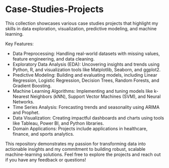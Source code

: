# Case-Studies-Projects

This collection showcases various case studies projects that highlight my skills in data exploration, visualization, predictive modeling, and machine learning.

Key Features:
* Data Preprocessing: Handling real-world datasets with missing values, feature engineering, and data cleaning.
* Exploratory Data Analysis (EDA): Uncovering insights and trends using Python, R, and visualization tools like Matplotlib, Seaborn, and ggplot2.
* Predictive Modeling: Building and evaluating models, including Linear Regression, Logistic Regression, Decision Trees, Random Forests, and Gradient Boosting.
* Machine Learning Algorithms: Implementing and tuning models like k-Nearest Neighbors (kNN), Support Vector Machines (SVM), and Neural Networks.
* Time Series Analysis: Forecasting trends and seasonality using ARIMA and Prophet.
* Data Visualization: Creating impactful dashboards and charts using tools like Tableau, Power BI, and Python libraries.
* Domain Applications: Projects include applications in healthcare, finance, and sports analytics.

This repository demonstrates my passion for transforming data into actionable insights and my commitment to building robust, scalable machine-learning solutions. Feel free to explore the projects and reach out if you have any feedback or questions!

